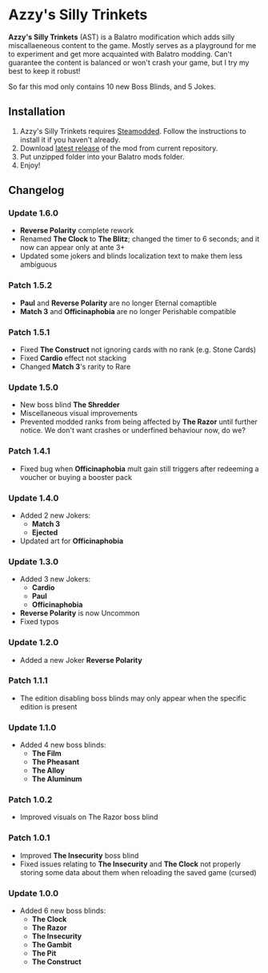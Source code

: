 # Azzy's Silly Trinkets

**Azzy's Silly Trinkets** (AST) is a Balatro modification which adds silly miscallaeneous content to the game. Mostly serves as a playground for me to experiment and get more acquainted with Balatro modding. Can't guarantee the content is balanced or won't crash your game, but I try my best to keep it robust!  
  
So far this mod only contains 10 new Boss Blinds, and 5 Jokes.

## Installation

1. Azzy's Silly Trinkets requires [Steamodded](https://github.com/Steamodded/smods). Follow the instructions to install it if you haven't already.
2. Download [latest release](https://github.com/TheHamester/azzys-silly-trinkets/releases/latest) of the mod from current repository.
3. Put unzipped folder into your Balatro mods folder.
4. Enjoy!

## Changelog

### Update 1.6.0
* **Reverse Polarity** complete rework
* Renamed **The Clock** to **The Blitz**; changed the timer to 6 seconds; and it now can appear only at ante 3+
* Updated some jokers and blinds localization text to make them less ambiguous

### Patch 1.5.2
* **Paul** and **Reverse Polarity** are no longer Eternal comaptible
* **Match 3** and **Officinaphobia** are no longer Perishable compatible

### Patch 1.5.1
* Fixed **The Construct** not ignoring cards with no rank (e.g. Stone Cards)
* Fixed **Cardio** effect not stacking
* Changed **Match 3**'s rarity to Rare

### Update 1.5.0
* New boss blind **The Shredder**
* Miscellaneous visual improvements
* Prevented modded ranks from being affected by **The Razor** until further notice. We don't want crashes or underfined behaviour now, do we?

### Patch 1.4.1
* Fixed bug when **Officinaphobia** mult gain still triggers after redeeming a voucher or buying a booster pack

### Update 1.4.0
* Added 2 new Jokers:
    * **Match 3**
    * **Ejected**
* Updated art for **Officinaphobia**

### Update 1.3.0
* Added 3 new Jokers:
    * **Cardio**
    * **Paul**
    * **Officinaphobia**
* **Reverse Polarity** is now Uncommon
* Fixed typos

### Update 1.2.0
* Added a new Joker **Reverse Polarity**

### Patch 1.1.1
* The edition disabling boss blinds may only appear when the specific edition is present

### Update 1.1.0
* Added 4 new boss blinds:
    * **The Film**
    * **The Pheasant**
    * **The Alloy**
    * **The Aluminum**

### Patch 1.0.2
* Improved visuals on The Razor boss blind

### Patch 1.0.1
* Improved **The Insecurity** boss blind
* Fixed issues relating to **The Insecurity** and **The Clock** not properly storing some data about them when reloading the saved game (cursed)

### Update 1.0.0
* Added 6 new boss blinds:
    * **The Clock**
    * **The Razor**
    * **The Insecurity**
    * **The Gambit**
    * **The Pit**
    * **The Construct**
